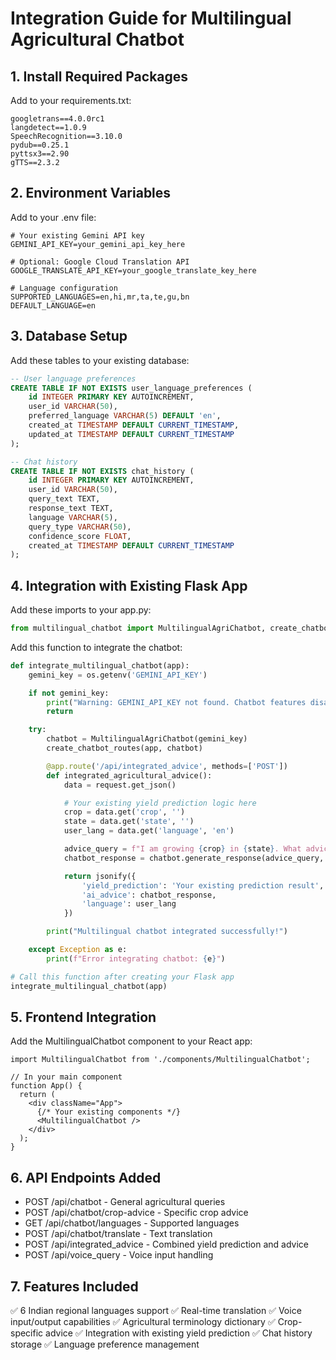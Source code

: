 
# Integration Guide for Multilingual Agricultural Chatbot

## 1. Install Required Packages

Add to your requirements.txt:
```
googletrans==4.0.0rc1
langdetect==1.0.9
SpeechRecognition==3.10.0
pydub==0.25.1
pyttsx3==2.90
gTTS==2.3.2
```

## 2. Environment Variables

Add to your .env file:
```
# Your existing Gemini API key
GEMINI_API_KEY=your_gemini_api_key_here

# Optional: Google Cloud Translation API
GOOGLE_TRANSLATE_API_KEY=your_google_translate_key_here

# Language configuration
SUPPORTED_LANGUAGES=en,hi,mr,ta,te,gu,bn
DEFAULT_LANGUAGE=en
```

## 3. Database Setup

Add these tables to your existing database:
```sql
-- User language preferences
CREATE TABLE IF NOT EXISTS user_language_preferences (
    id INTEGER PRIMARY KEY AUTOINCREMENT,
    user_id VARCHAR(50),
    preferred_language VARCHAR(5) DEFAULT 'en',
    created_at TIMESTAMP DEFAULT CURRENT_TIMESTAMP,
    updated_at TIMESTAMP DEFAULT CURRENT_TIMESTAMP
);

-- Chat history
CREATE TABLE IF NOT EXISTS chat_history (
    id INTEGER PRIMARY KEY AUTOINCREMENT,
    user_id VARCHAR(50),
    query_text TEXT,
    response_text TEXT,
    language VARCHAR(5),
    query_type VARCHAR(50),
    confidence_score FLOAT,
    created_at TIMESTAMP DEFAULT CURRENT_TIMESTAMP
);
```

## 4. Integration with Existing Flask App

Add these imports to your app.py:
```python
from multilingual_chatbot import MultilingualAgriChatbot, create_chatbot_routes
```

Add this function to integrate the chatbot:
```python
def integrate_multilingual_chatbot(app):
    gemini_key = os.getenv('GEMINI_API_KEY')

    if not gemini_key:
        print("Warning: GEMINI_API_KEY not found. Chatbot features disabled.")
        return

    try:
        chatbot = MultilingualAgriChatbot(gemini_key)
        create_chatbot_routes(app, chatbot)

        @app.route('/api/integrated_advice', methods=['POST'])
        def integrated_agricultural_advice():
            data = request.get_json()

            # Your existing yield prediction logic here
            crop = data.get('crop', '')
            state = data.get('state', '')
            user_lang = data.get('language', 'en')

            advice_query = f"I am growing {crop} in {state}. What advice can you give for better yield?"
            chatbot_response = chatbot.generate_response(advice_query, user_lang)

            return jsonify({
                'yield_prediction': 'Your existing prediction result',
                'ai_advice': chatbot_response,
                'language': user_lang
            })

        print("Multilingual chatbot integrated successfully!")

    except Exception as e:
        print(f"Error integrating chatbot: {e}")

# Call this function after creating your Flask app
integrate_multilingual_chatbot(app)
```

## 5. Frontend Integration

Add the MultilingualChatbot component to your React app:
```tsx
import MultilingualChatbot from './components/MultilingualChatbot';

// In your main component
function App() {
  return (
    <div className="App">
      {/* Your existing components */}
      <MultilingualChatbot />
    </div>
  );
}
```

## 6. API Endpoints Added

- POST /api/chatbot - General agricultural queries
- POST /api/chatbot/crop-advice - Specific crop advice
- GET /api/chatbot/languages - Supported languages
- POST /api/chatbot/translate - Text translation
- POST /api/integrated_advice - Combined yield prediction and advice
- POST /api/voice_query - Voice input handling

## 7. Features Included

✅ 6 Indian regional languages support
✅ Real-time translation
✅ Voice input/output capabilities
✅ Agricultural terminology dictionary
✅ Crop-specific advice
✅ Integration with existing yield prediction
✅ Chat history storage
✅ Language preference management
